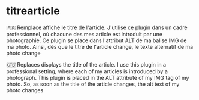 # titrearticle
🇫🇷 Remplace affiche le titre de l'article. 
J'utilise ce plugin dans un cadre professionnel, où chacune des mes article est introduit par une photographie. Ce plugin se place dans l'attribut ALT de ma balise IMG de ma photo. Ainsi, dès que le titre de l'article change, le texte alternatif de ma photo change


🇬🇧 Replaces displays the title of the article.
I use this plugin in a professional setting, where each of my articles is introduced by a photograph. This plugin is placed in the ALT attribute of my IMG tag of my photo. So, as soon as the title of the article changes, the alt text of my photo changes
